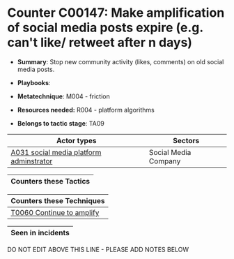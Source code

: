 # Counter C00147: Make amplification of social media posts expire (e.g. can't like/ retweet after n days)

* **Summary**: Stop new community activity (likes, comments) on old social media posts.  

* **Playbooks**: 

* **Metatechnique**: M004 - friction

* **Resources needed:** R004 - platform algorithms

* **Belongs to tactic stage**: TA09


| Actor types | Sectors |
| ----------- | ------- |
| [A031 social media platform adminstrator](../actortypes/A031.md) | Social Media Company |



| Counters these Tactics |
| ---------------------- |



| Counters these Techniques |
| ------------------------- |
| [T0060 Continue to amplify](../techniques/T0060.md) |



| Seen in incidents |
| ----------------- |


DO NOT EDIT ABOVE THIS LINE - PLEASE ADD NOTES BELOW